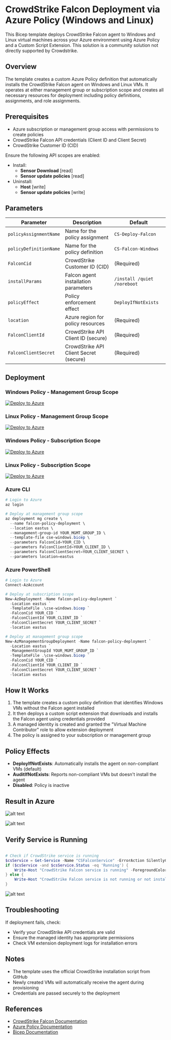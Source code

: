 # CrowdStrike Falcon Deployment via Azure Policy (Windows and Linux)

This Bicep template deploys CrowdStrike Falcon agent to Windows and Linux virtual machines across your Azure environment using Azure Policy and a Custom Script Extension. This solution is a community solution not directly supported by Crowdstrike.

## Overview

The template creates a custom Azure Policy definition that automatically installs the CrowdStrike Falcon agent on Windows and Linux VMs. It operates at either management group or subscription scope and creates all necessary resources for deployment including policy definitions, assignments, and role assignments.

## Prerequisites

- Azure subscription or management group access with permissions to create policies
- CrowdStrike Falcon API credentials (Client ID and Client Secret)
- CrowdStrike Customer ID (CID)

Ensure the following API scopes are enabled:

- Install:
  - **Sensor Download** [read]
  - **Sensor update policies** [read]
- Uninstall:
  - **Host** [write]
  - **Sensor update policies** [write]

## Parameters

| Parameter | Description | Default |
|-----------|-------------|---------|
| `policyAssignmentName` | Name for the policy assignment | `CS-Deploy-Falcon` |
| `policyDefinitionName` | Name for the policy definition | `CS-Falcon-Windows` |
| `FalconCid` | CrowdStrike Customer ID (CID) | (Required) |
| `installParams` | Falcon agent installation parameters | `/install /quiet /noreboot` |
| `policyEffect` | Policy enforcement effect | `DeployIfNotExists` |
| `location` | Azure region for policy resources | (Required) |
| `FalconClientId` | CrowdStrike API Client ID (secure) | (Required) |
| `FalconClientSecret` | CrowdStrike API Client Secret (secure) | (Required) |

## Deployment

### Windows Policy  - Management Group Scope

[![Deploy to Azure](https://aka.ms/deploytoazurebutton)](https://portal.azure.com/#create/Microsoft.Template/uri/https%3A%2F%2Fraw.githubusercontent.com%2Fmikedzikowski%2Fcs-azure-falcon-policy-cse%2Fmain%2Fcs-windows.json/https%3A%2F%2Fraw.githubusercontent.com%2Fmikedzikowski%2Fcs-azure-falcon-policy-cse%2Fmain%2Fui.json)

### Linux Policy - Management Group Scope

[![Deploy to Azure](https://aka.ms/deploytoazurebutton)](https://portal.azure.com/#create/Microsoft.Template/uri/https%3A%2F%2Fraw.githubusercontent.com%2Fmikedzikowski%2Fcs-azure-falcon-policy-cse%2Fmain%2Fcs-linux.json/https%3A%2F%2Fraw.githubusercontent.com%2Fmikedzikowski%2Fcs-azure-falcon-policy-cse%2Fmain%2Fui.json)

### Windows Policy  - Subscription Scope

[![Deploy to Azure](https://aka.ms/deploytoazurebutton)](https://portal.azure.com/#create/Microsoft.Template/uri/https%3A%2F%2Fraw.githubusercontent.com%2Fmikedzikowski%2Fcs-azure-falcon-policy-cse%2Fmain%2Fcs-windows-subscription.json/https%3A%2F%2Fraw.githubusercontent.com%2Fmikedzikowski%2Fcs-azure-falcon-policy-cse%2Fmain%2Fui-subscription.json)

### Linux Policy - Subscription Scope

[![Deploy to Azure](https://aka.ms/deploytoazurebutton)](https://portal.azure.com/#create/Microsoft.Template/uri/https%3A%2F%2Fraw.githubusercontent.com%2Fmikedzikowski%2Fcs-azure-falcon-policy-cse%2Fmain%2Fcs-linux-subscription.json/https%3A%2F%2Fraw.githubusercontent.com%2Fmikedzikowski%2Fcs-azure-falcon-policy-cse%2Fmain%2Fui-subscription.json)

### Azure CLI

```powershell
# Login to Azure
az login

# Deploy at management group scope
az deployment mg create \
  --name falcon-policy-deployment \
  --location eastus \
  --management-group-id YOUR_MGMT_GROUP_ID \
  --template-file cse-windows.bicep \
  --parameters FalconCid=YOUR_CID \
  --parameters FalconClientId=YOUR_CLIENT_ID \
  --parameters FalconClientSecret=YOUR_CLIENT_SECRET \
  --parameters location=eastus
```

### Azure PowerShell

```powershell
# Login to Azure
Connect-AzAccount

# Deploy at subscription scope
New-AzDeployment -Name falcon-policy-deployment `
  -Location eastus `
  -TemplateFile .\cse-windows.bicep `
  -FalconCid YOUR_CID `
  -FalconClientId YOUR_CLIENT_ID `
  -FalconClientSecret YOUR_CLIENT_SECRET `
  -location eastus

# Deploy at management group scope
New-AzManagementGroupDeployment -Name falcon-policy-deployment `
  -Location eastus `
  -ManagementGroupId YOUR_MGMT_GROUP_ID `
  -TemplateFile .\cse-windows.bicep `
  -FalconCid YOUR_CID `
  -FalconClientId YOUR_CLIENT_ID `
  -FalconClientSecret YOUR_CLIENT_SECRET `
  -location eastus
```

## How It Works

1. The template creates a custom policy definition that identifies Windows VMs without the Falcon agent installed
2. It then deploys a custom script extension that downloads and installs the Falcon agent using credentials provided
3. A managed identity is created and granted the "Virtual Machine Contributor" role to allow extension deployment
4. The policy is assigned to your subscription or management group

## Policy Effects

- **DeployIfNotExists**: Automatically installs the agent on non-compliant VMs (default)
- **AuditIfNotExists**: Reports non-compliant VMs but doesn't install the agent
- **Disabled**: Policy is inactive

## Result in Azure

![alt text](image.png)

![alt text](image-2.png)

## Verify Service is Running

```powershell

# Check if CrowdStrike service is running
$csService = Get-Service -Name "CSFalconService" -ErrorAction SilentlyContinue
if ($csService -and $csService.Status -eq 'Running') {
    Write-Host "CrowdStrike Falcon service is running" -ForegroundColor Green
} else {
    Write-Host "CrowdStrike Falcon service is not running or not installed" -ForegroundColor Red
}
```

![alt text](image-1.png)

## Troubleshooting

If deployment fails, check:

- Verify your CrowdStrike API credentials are valid
- Ensure the managed identity has appropriate permissions
- Check VM extension deployment logs for installation errors

## Notes

- The template uses the official CrowdStrike installation script from GitHub
- Newly created VMs will automatically receive the agent during provisioning
- Credentials are passed securely to the deployment

## References

- [CrowdStrike Falcon Documentation](https://falcon.crowdstrike.com/documentation/)
- [Azure Policy Documentation](https://docs.microsoft.com/en-us/azure/governance/policy/)
- [Bicep Documentation](https://docs.microsoft.com/en-us/azure/azure-resource-manager/bicep/)
